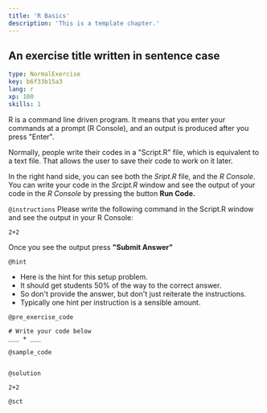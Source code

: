 ```yaml
---
title: 'R Basics'
description: 'This is a template chapter.'
---
```


## An exercise title written in sentence case

```yaml
type: NormalExercise
key: b6f33b15a3
lang: r
xp: 100
skills: 1
```

R is a command line driven program. It means that you enter your commands at a prompt (R Console), and an output is produced after you press "Enter".

Normally, people write their codes in a "Script.R" file, which is equivalent to a text file. That allows the user to save their code to work on it later.  

In the right hand side, you can see both the _Sript.R_ file, and the _R Console_. You can write your code in the _Srcipt.R_ window and see the output of your code in the _R Console_ by pressing the button **Run Code.**

`@instructions`
Please write the following command in the Script.R window and see the output in your R Console:

`` 2+2 ``

Once you see the output press **"Submit Answer"**

`@hint`
- Here is the hint for this setup problem. 
- It should get students 50% of the way to the correct answer.
- So don't provide the answer, but don't just reiterate the instructions.
- Typically one hint per instruction is a sensible amount.

`@pre_exercise_code`
```{r}
# Write your code below
___ + ___
```

`@sample_code`
```{r}

```

`@solution`
```{r}
2+2
```

`@sct`
```{r}

```
